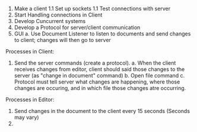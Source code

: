 1. Make a client
1.1 Set up sockets
1.1 Test connections with server
2. Start Handling connections in Client
3. Develop Cuncurrent systems 
4. Develop a Protocol for server/client communication
5. GUI
  a. Use Document Listener to listen to documents and send changes to client; changes will then go to server
 
 Processes in Client:
  1. Send the server commands (create a protocol). 
    a. When the client receives changes from editor, client should said those changes to the server (as "change in document" command)
    b. Open file command
    c. Protocol must tell server what changes are happening, where those changes are occuring, and in which file those changes atre occurring. 
    
 
 Processes in Editor:
  1. Send changes in the document to the client every 15 seconds (Seconds may vary)
  2. 
